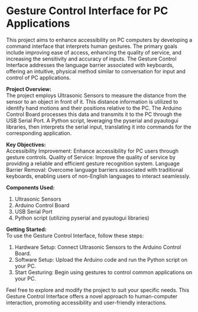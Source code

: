# Gesture Control Interface for PC Applications <br />
This project aims to enhance accessibility on PC computers by developing a command interface that interprets human gestures. The primary goals include improving ease of access, enhancing the quality of service, and increasing the sensitivity and accuracy of inputs. The Gesture Control Interface addresses the language barrier associated with keyboards, offering an intuitive, physical method similar to conversation for input and control of PC applications.

**Project Overview:** <br />
The project employs Ultrasonic Sensors to measure the distance from the sensor to an object in front of it. This distance information is utilized to identify hand motions and their positions relative to the PC. The Arduino Control Board processes this data and transmits it to the PC through the USB Serial Port. A Python script, leveraging the pyserial and pyautogui libraries, then interprets the serial input, translating it into commands for the corresponding application.

**Key Objectives:** <br />
Accessibility Improvement: Enhance accessibility for PC users through gesture controls.
Quality of Service: Improve the quality of service by providing a reliable and efficient gesture recognition system.
Language Barrier Removal: Overcome language barriers associated with traditional keyboards, enabling users of non-English languages to interact seamlessly.

**Components Used:** <br />
1. Ultrasonic Sensors
2. Arduino Control Board
3. USB Serial Port
4. Python script (utilizing pyserial and pyautogui libraries)

**Getting Started:** <br />
To use the Gesture Control Interface, follow these steps:

1. Hardware Setup: Connect Ultrasonic Sensors to the Arduino Control Board.
2. Software Setup: Upload the Arduino code and run the Python script on your PC.
3. Start Gesturing: Begin using gestures to control common applications on your PC.

Feel free to explore and modify the project to suit your specific needs. This Gesture Control Interface offers a novel approach to human-computer interaction, promoting accessibility and user-friendly interactions.
